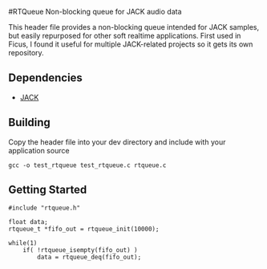 #RTQueue
Non-blocking queue for JACK audio data

This header file provides a non-blocking queue intended for JACK samples, but easily repurposed for other soft realtime applications. First used in Ficus, I found it useful for multiple JACK-related projects so it gets its own repository.

## Dependencies
 - [JACK](http://jackaudio.org/)

## Building
Copy the header file into your dev directory and include with your application source
```
gcc -o test_rtqueue test_rtqueue.c rtqueue.c
```

## Getting Started
```
#include "rtqueue.h"

float data;
rtqueue_t *fifo_out = rtqueue_init(10000);

while(1)
    if( !rtqueue_isempty(fifo_out) )
        data = rtqueue_deq(fifo_out);

```
